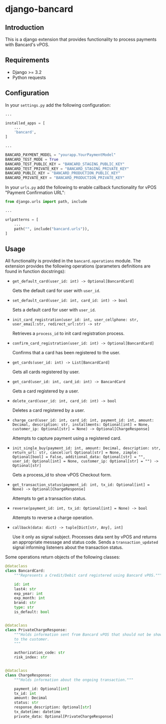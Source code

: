 # django-bancard

## Introduction

This is a django extension that provides functionality to process payments with Bancard's vPOS.

## Requirements

- Django >= 3.2
- Python requests

## Configuration

In your `settings.py` add the following configuration:

```python
...

installed_apps = [
    ...
    'bancard',
]

...

BANCARD_PAYMENT_MODEL = "yourapp.YourPaymentModel"
BANCARD_TEST_MODE = True
BANCARD_TEST_PUBLIC_KEY = "BANCARD_STAGING_PUBLIC_KEY"
BANCARD_TEST_PRIVATE_KEY = "BANCARD_STAGING_PRIVATE_KEY"
BANCARD_PUBLIC_KEY = "BANCARD_PRODUCTION_PUBLIC_KEY"
BANCARD_PRIVATE_KEY = "BANCARD_PRODUCTION_PRIVATE_KEY"
```

In your `urls.py` add the following to enable callback functionality for vPOS "Payment Confirmation URL":

```python
from django.urls import path, include

...

urlpatterns = [
    ...
    path("", include("bancard.urls")),
]

```

## Usage

All functionality is provided in the `bancard.operations` module.
The extension provides the following operations (parameters definitions are found in function docstrings):

- `get_default_card(user_id: int) -> Optional[BancardCard]`

    Gets the default card for user with `user_id`.

- `set_default_card(user_id: int, card_id: int) -> bool`

    Sets a default card for user with `user_id`.

- `init_card_registration(user_id: int, user_cellphone: str, user_email:str, redirect_url:str) -> str`
  
    Retrieves a `process_id` to init card registration process.

- `confirm_card_registration(user_id: int) -> Optional[BancardCard]`

    Confirms that a card has been registered to the user.

- `get_cards(user_id: int) -> List[BancardCard]`

    Gets all cards registered by user.

- `get_card(user_id: int, card_id: int) -> BancardCard`
  
    Gets a card registered by a user.

- `delete_card(user_id: int, card_id: int) -> bool`

    Deletes a card registered by a user.

- `charge_card(user_id: int, card_id: int, payment_id: int, amount: Decimal, description: str, installments: Optional[int] = None, customer_ip: Optional[str] = None) -> Optional[ChargeResponse]`

    Attempts to capture payment using a registered card.

- `init_single_buy(payment_id: int, amount: Decimal, description: str, return_url: str, cancel:url Optional[str] = None, zimple: Optional[bool] = False, additional_data: Optional[str] = "", user_id: Optional[int] = None, customer_ip: Optional[str] = "") -> Optional[str]`
  
    Gets a process_id to show vPOS Checkout form.

- `get_transaction_status(payment_id: int, tx_id: Optional[int] = None) -> Optional[ChargeResponse]`

    Attempts to get a transaction status.

- `reverse(payment_id: int, tx_id: Optional[int] = None) -> bool`

    Attempts to reverse a charge operation.

- `callback(data: dict) -> tuple[Dict[str, Any], int]`

    Use it only as signal subject. Processes data sent by vPOS and returns an appropriate message and status code. Sends a `transaction_updated` signal informing listeners about the transaction status.

Some operations return objects of the following classes:
```python
@dataclass
class BancardCard:
    """Represents a Credit/Debit card registered using Bancard vPOS."""

    id: int
    last4: str
    exp_year: int
    exp_month: int
    brand: str
    type: str
    is_default: bool


@dataclass
class PrivateChargeResponse:
    """Holds information sent from Bancard vPOS that should not be shown
    to the customer.
    """

    authorization_code: str
    risk_index: str


@dataclass
class ChargeResponse:
    """Holds information about the ongoing transaction."""

    payment_id: Optional[int]
    tx_id: int
    amount: Decimal
    status: str
    response_description: Optional[str]
    tx_datetime: datetime
    private_data: Optional[PrivateChargeResponse]
```
